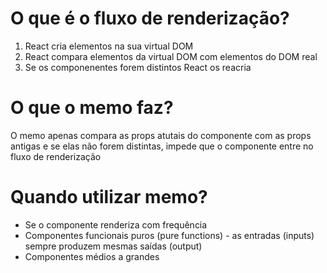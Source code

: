 # O que é o fluxo de renderização?

1. React cria elementos na sua virtual DOM
2. React compara elementos da virtual DOM com elementos do DOM real
3. Se os componenentes forem distintos React os reacria

# O que o memo faz?

O memo apenas compara as props atutais do componente com as props antigas e se elas não forem distintas, impede que o componente entre no fluxo de renderização

# Quando utilizar memo?
- Se o componente renderiza com frequência
- Componentes funcionais puros (pure functions) - as entradas (inputs) sempre produzem mesmas saídas (output)
- Componentes médios a grandes